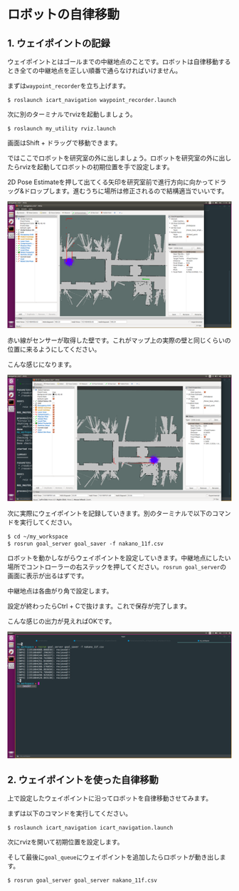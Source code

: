 # ロボットの自律移動
## 1. ウェイポイントの記録
ウェイポイントとはゴールまでの中継地点のことです。ロボットは自律移動するとき全ての中継地点を正しい順番で通らなければいけません。

まずは`waypoint_recorder`を立ち上げます。

```shell
$ roslaunch icart_navigation waypoint_recorder.launch
```

次に別のターミナルでrvizを起動しましょう。

```shell
$ roslaunch my_utility rviz.launch
```

画面はShift + ドラッグで移動できます。

ではここでロボットを研究室の外に出しましょう。ロボットを研究室の外に出したらrvizを起動してロボットの初期位置を手で設定します。

2D Pose Estimateを押して出てくる矢印を研究室前で進行方向に向かってドラッグ&ドロップします。進むうちに場所は修正されるので結構適当でいいです。

![ros-map-2](/docs/images/ros-map-3.png)

赤い線がセンサーが取得した壁です。これがマップ上の実際の壁と同じくらいの位置に来るようにしてください。

こんな感じになります。

![ros-map-4](/docs/images/ros-map-4.png)

次に実際にウェイポイントを記録していきます。別のターミナルで以下のコマンドを実行してください。

```shell
$ cd ~/my_workspace
$ rosrun goal_server goal_saver -f nakano_11f.csv
```

ロボットを動かしながらウェイポイントを設定していきます。中継地点にしたい場所でコントローラーの右ステックを押してください。`rosrun goal_server`の画面に表示が出るはずです。

中継地点は各曲がり角で設定します。

設定が終わったらCtrl + Cで抜けます。これで保存が完了します。

こんな感じの出力が見えればOKです。

![ros-goal_saver](/docs/images/ros-goal_saver.png)

## 2. ウェイポイントを使った自律移動
上で設定したウェイポイントに沿ってロボットを自律移動させてみます。

まずは以下のコマンドを実行してください。

```
$ roslaunch icart_navigation icart_navigation.launch
```

次にrvizを開いて初期位置を設定します。



そして最後に`goal_queue`にウェイポイントを追加したらロボットが動き出します。

```
$ rosrun goal_server goal_server nakano_11f.csv
```

